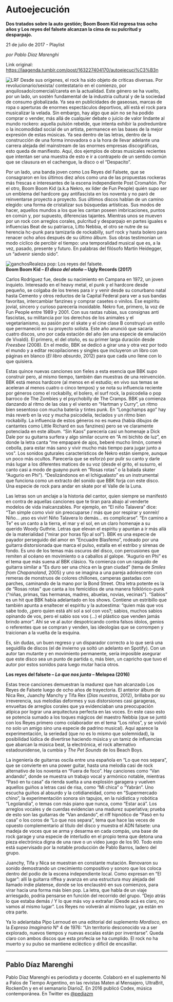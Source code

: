 # Autoejecución

**Dos tratados sobre la auto gestión; Boom Boom Kid regresa tras ocho años y Los reyes del falsete alcanzan la cima de su pulcritud y desparpajo.**

21 de julio de 2017 - Playlist

_por Pablo Díaz Marenghi_

Link original: https://laagenda.tumblr.com/post/163227404170/autoejecuci%C3%B3n

![LRF](https://64.media.tumblr.com/f42dbb93a104cb7ee953657e6ac055b4/tumblr_inline_pk218q9WO41t6q87u_500.png)
Desde sus orígenes, el rock ha sido objeto de críticas diversas. Por revolucionario/sexista/ contestatario en el comienzo, por anquilosado/comercial/careta en la actualidad. Este género se ha vuelto, por un lado, un sostén fundamental de la industria cultural y de la sociedad de consumo globalizada. Ya sea en publicidades de gaseosas, marcas de ropa o aperturas de enormes espectáculos deportivos, allí está el rock para musicalizar la velada. Sin embargo, hay algo que aún no se ha podido comprar o vender, más allá de cualquier debate o juicio de valor lindante al mundo rockero: aquella pulsión rebelde, que intenta exhibir la podredumbre o la incomodidad social de un artista, permanece en las bases de la mejor expresión de estas músicas. Ya sea dentro de las letras, dentro de la construcción de una forma innovadora o a la hora de llevar adelante una carrera alejada del mainstream de las enormes empresas discográficas, esto queda de manifiesto. Aquí, dos ejemplos de obras musicales recientes que intentan ser una muestra de esto e ir a contrapelo de un sentido común que se clausura en el cachengue, la disco o el “Despacito”. 

Por un lado, una banda joven como Los Reyes del Falsete, que se consagraron en los últimos diez años como una de las propuestas rockeras más frescas e interesantes de la escena independiente Post Cromañón. Por el otro, Boom Boom Kid (a.k.a Nekro, ex líder de Fun People) quién supo ser un emblema del hardcore gay antifascista en los noventa y no paró de reinventarse proyecto a proyecto. Sus últimos discos hablan de un camino elegido: una forma de cristalizar sus búsquedas artísticas. Sus modos de hacer, aquellos mundos a los que les cantan poseen imbricaciones, puntos en común y, por supuesto, diferencias tajantes. Mientras unos se mueven por un rock con arreglos corales, pulcritud y desparpajo en partes iguales e influencias Beat de su patriarca, Litto Nebbia, el otro se nutre de su herencia hc-punk para tamizarla de rockabilly, surf rock y hasta bolero para renacer ocho años después de su último álbum. Sus obras testimonian un modo cíclico de percibir el tiempo: una temporalidad musical que es, a la vez, pasado, presente y futuro. En palabras del filósofo Martin Heidegger, un “advenir siendo sido”. 

![ganchos](https://64.media.tumblr.com/f42dbb93a104cb7ee953657e6ac055b4/tumblr_inline_pk218q9WO41t6q87u_500.png)Realeza pop: Los reyes del falsete.  
**Boom Boom Kid – *El disco del otoño* – Ugly Records (2017)** 

Carlos Rodríguez fue, desde su nacimiento en Campana en 1972, un joven inquieto. Interesado en el heavy metal, el punk y el hardcore desde pequeño, se colgaba de los trenes para ir y venir desde su conurbano natal hasta Cemento y otros reductos de la Capital Federal para ver a sus bandas favoritas, intercambiar fanzines y comprar casetes o vinilos. Ese espíritu jovial, sincero y curioso parecería inoxidable. Nekro fue, primero, la voz de Fun People entre 1989 y 2001. Con sus rastas rubias, sus consignas anti fascistas, su militancia por los derechos de los animales y el vegetarianismo, su pasión por el skate y el cine clase B construyó un estilo que permaneció en su proyecto solista. Este año anunció que sacaría cuatro discos, uno por cada estación del año (en una especie de emulación de Vivaldi). El primero, el del otoño, es su primer larga duración desde *Freesbee* (2008). En el medio, BBK se dedicó a girar una y otra vez por todo el mundo y a editar recopilaciones y singles que incluyeron un libro con páginas en blanco (*El libro absurdo*, 2012) para que cada uno llene con lo que quisiera. 

Estas quince nuevas canciones son fieles a esta esencia que BBK supo construir pero, al mismo tiempo, también dan muestras de una reinvención. BBK está menos hardcore (al menos en el estudio; en vivo sus temas se aceleran al menos cuatro o cinco tempos) y se nota su influencia reciente por géneros como el rockabilly, el bolero, el surf rock, la psicodelia o pop barroco de The Zombies y el psychobilly de The Cramps. BBK ya comienza danzando al ritmo de las olas y el viento en “Hartman y Curry”, un ritmo bien sesentoso con mucha batería y tintes punk. En “Longchamps ago” hay más reverb en la voz y mucha psicodelia, teclados y un ritmo bien rockabilly. La influencia de estos géneros no es nueva (había dibujos de cantantes como Little Richard en sus fanzines) pero se ve claramente potenciada en este álbum. “Sin Kaos” parecería casi un homenaje a Dick Dale por su guitarra surfera y algo similar ocurre en “A mi bichito de luz”, en donde la letra canta “me empaparé de ajos, beberé mucho limón, comeré cebolla, para estar más sano y vivir mucho más tiempo para jugar junto a vos". Los sonidos guturales característicos de Nekro están siempre, aunque un poco más ocultos. Parecería que se esforzó por pulir su canto y darle más lugar a los diferentes matices de su voz (desde el grito, el susurro, el canto casi a modo de guayno punk en “Rosas rotas” o la balada skater “Augurio en Phi”). “Deslizándonos en el Ichigualasto” es un instrumental que funciona como un extracto del sonido que BBK forja con este disco. Una especie de rock para andar en skate por el Valle de la Luna. 

Las letras son un anclaje a la historia del cantor, quien siempre se manifestó en contra de aquellas canciones que te tiran para abajo al venderte modelos de vida inalcanzables. Por ejemplo, en “El niño Talavera” dice: “Tan simple como vivir sin preocuparse / más que por respirar y sonreír/ Niño… ¡eso es vivir! Niño Talavera lo demás… es complicarse”. “En camino a Te” es un canto a la tierra, el mar y el sol, en un claro homenaje a su querido Woody Guthrie. Letras que elevan el espíritu y apuntan a ir más allá de la materialidad (“mirar por horas fijo al sol”). BBK es una especie de payador perseguido del amor en “Encuadre Blasfemo”, rodeado por una guitarra distorsionada que marca el pulso, estalla en el estribo y sirenas de fondo. Es uno de los temas más oscuros del disco, con percusiones que remiten al océano en movimiento o a caballos al galope. “Augurio en Phi” es el tema que más suena al BBK clásico. Ya comienza con un rasguido de guitarra similar a “Es duro ser una chica en la gran ciudad” (tema de *Smiles from Chapanoland*, 2005) y uno se imagina a una pareja adolescente con remeras de monstruos de colores chillones, camperas gastadas con parches, caminando de la mano por la Bond Street. Otra letra potente es la de “Rosas rotas” que canta a los femicidios de una manera folklórico-punk (“niñas, primas, tías hermanas, madres, abuelas, novias, vecinas"). “Sabios” es un hit que BBK había adelantado en los shows. Contiene un estribillo que también apunta a enaltecer el espíritu y la autoestima: “quien más que vos sabe todo, ¿pero quien está ahí sol a sol con vos?; sabios, muchos sabios opinando de vos, pero el sabio sos vos (…) el plástico que venden jamás brindo amor”. Ahí se ve al autor despotricando contra falsos ídolos, genios o referentes que se compran y venden, las ideologías que se corrompen y traicionan a la vuelta de la esquina. 

Es, sin dudas, un buen regreso y un disparador correcto a lo que será una seguidilla de discos (el de invierno ya soltó un adelanto en Spotify). Con un autor tan mutante y en movimiento permanente, sería imposible asegurar que este disco sea un punto de partida o, más bien, un capricho que tuvo el autor por estos sonidos para luego mutar hacia otros. 

  
**Los reyes del falsete – *Lo que nos junta* – Melopea (2016)** 

Estas trece canciones demuestran la madurez que han alcanzado Los Reyes de Falsete luego de ocho años de trayectoria. El anterior álbum de Nica Rex, Juanchy Manchy y Tifa Rex (*Dias nuestros*, 2012), brillaba por su irreverencia, sus melodías deformes y sus distorsiones casi garageras, envueltas de arreglos corales que ya evidenciaban una preocupación atípica por lograr una arquitectura perfecta en las voces. En este caso esto se potencia sumado a los toques mágicos del maestro Nebbia (que se juntó con los Reyes primero como colaborador en el tema “Los niños”, y se volvió no solo un amigo sino una especie de padrino musical). Aquí aparece la experimentación, la seriedad (que no es lo mismo que solemnidad), la posibilidad lúdica de divertirse haciendo música y un tamiz de influencias que abarcan la música beat, la electrónica, el rock alternativo estadounidense, la cumbia y *The Pet Sounds* de los Beach Boys. 

La ingeniería de guitarras oscila entre una española en “Lo que nos separa”, que se convierte en una power guitar, hasta una melodía casi de rock alternativo de los noventa en “Fuera de foco”. Hay canciones como “Van andando“, donde se muestra un trabajo vocal y armónico notable, mientras “Pasó en tu casa” da rienda suelta a una explosión garagera y vuelven aquellos guiños a letras casi de risa, como “Mi chica” o “Yabrán”. Uno escucha guiños al absurdo y la cotidianeidad, como en “Supermercado chino”, la experimentación sonora sin tapujos, en la ruidística y robótica “Legolandia”, o temas con más piano que nunca, como “Estar acá”. Los arreglos vocales y de cuerdas evidencian una madurez superlativa; prueba de esto son las guitarras de “Van andando”, el riff hipnótico de “Pasó en tu casa” o los coros de “Lo que nos separa”, tema que hace las veces de opuesto complementario al título del disco y muestra el ADN falsete: una madeja de voces que se arma y desarma en cada compás, una base de rock garage y una especie de interludio en el propio tema que detona una pieza electrónica digna de una rave o un video juego de los 90. Todo esto está supervisado por la notable producción de Pablo Barros, ladero del grupo. 

Juanchy, Tifa y Nica se muestran en constante mutación. Renovaron su sonido demostrando un crecimiento compositivo y sonoro que los coloca dentro del podio de la escena independiente local. Como expresan en “El lugar”: allí la guitarra riffea y avanza en una estructura muy alejada del llamado indie platense, donde se los enclaustró en sus comienzos, para virar hacia una forma más bien pop. La letra, que habla de un viaje arriesgado, podría pensarse en función del recorrido del grupo. “Dejo atrás lo que estaba demás / Y lo que más voy a extrañar /Desde acá es claro, no vamos al mismo lugar”. Los Reyes no volverán al mismo lugar, ya están en otra parte. 

Ya lo adelantaba Pipo Lernoud en una editorial del suplemento *Mordisco*, en la *Expreso Imaginario* N° 4 de 1976: “Un territorio desconocido va a ser explorado, nuevos tiempos y nuevas escalas están por inventarse”. Queda claro con ambos discos que esta profecía se ha cumplido. El rock no ha muerto y su pulso se mantiene ecléctico y difícil de encasillar. 

  




---

 Pablo Díaz Marenghi
--------------------

 Pablo Díaz Marenghi es periodista y docente. Colaboró en el suplemento Ni a Palos de Tiempo Argentino, en las revistas Maten al Mensajero, UltraBrit, RockenOn y en el semanario DiarioZ. En 2016 publicó Codex, música contemporánea. En Twitter es [@pediazm](https://twitter.com/pediazm?lang=es)  

